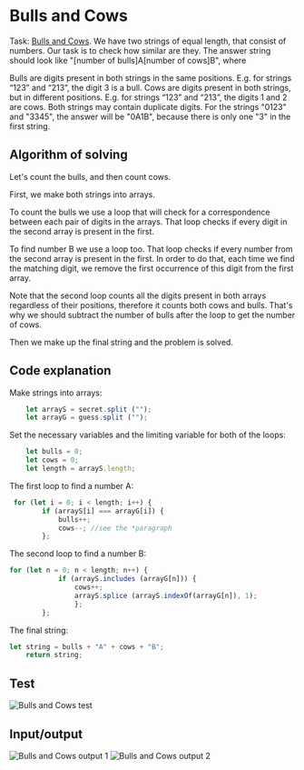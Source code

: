 # Bulls and Cows
Task: [Bulls and Cows](https://leetcode.com/problems/bulls-and-cows/).
We have two strings of equal length, that consist of numbers. Our task is to check how similar are they. 
The answer string should look like "[number of bulls]A[number of cows]B", where

Bulls are digits present in both strings in the same positions.  E.g. for strings “123” and “213”, the digit 3 is a bull.
Cows are digits present in both strings, but in different positions. E.g. for strings “123” and “213”, the digits 1 and 2 are cows.
Both strings may contain duplicate digits. For the strings "0123" and "3345", the answer will be "0A1B", because there is only one "3" in the first string.

## Algorithm of solving

Let's count the bulls, and then count cows.  

First, we make both strings into arrays.

To count the bulls we use a loop that will check for a correspondence between each pair of digits in the arrays. That loop checks if every digit in the second array is present in the first.

To find number B we use a loop too. That loop checks if every number from the second array is present in the first. 
In order to do that, each time we find the matching digit, we remove the first occurrence of this digit from the first array.

Note that the second loop counts all the digits present in both arrays regardless of their positions, therefore it counts both cows and bulls. That's why we should subtract the number of bulls after the loop to get the number of cows.

Then we make up the final string and the problem is solved.


## Code explanation

Make strings into arrays:
```javascript
    let arrayS = secret.split ("");
    let arrayG = guess.split ("");
```

Set the necessary variables and the limiting variable for both of the loops:
```javascript
    let bulls = 0;
    let cows = 0;
    let length = arrayS.length; 
```

The first loop to find a number A:
```javascript
 for (let i = 0; i < length; i++) {
        if (arrayS[i] === arrayG[i]) {
            bulls++;
            cows--; //see the *paragraph
        };
```
The second loop to find a number B:
```javascript
for (let n = 0; n < length; n++) {
            if (arrayS.includes (arrayG[n])) {
                cows++;
                arrayS.splice (arrayS.indexOf(arrayG[n]), 1);
                };
        };
```
The final string:

```javascript
let string = bulls + "A" + cows + "B";
    return string;
```

## Test
![Bulls and Cows test](https://github.com/alisa-rogers/solved-leetcode-problems/blob/master/bulls%20and%20cows/bulls%20and%20cows%20test.PNG)
## Input/output
![Bulls and Cows output 1](https://github.com/alisa-rogers/solved-leetcode-problems/blob/master/bulls%20and%20cows/bulls%20and%20cows%20output%201.PNG)
![Bulls and Cows output 2](https://github.com/alisa-rogers/solved-leetcode-problems/blob/master/bulls%20and%20cows/bulls%20and%20cows%20output%202.PNG)
